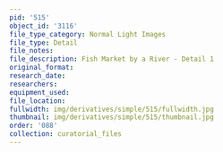 ```yaml
---
pid: '515'
object_id: '3116'
file_type_category: Normal Light Images
file_type: Detail
file_notes:
file_description: Fish Market by a River - Detail 1
original_format:
research_date:
researchers:
equipment_used:
file_location:
fullwidth: img/derivatives/simple/515/fullwidth.jpg
thumbnail: img/derivatives/simple/515/thumbnail.jpg
order: '088'
collection: curatorial_files
---
```

